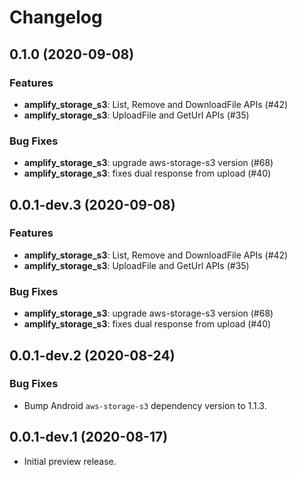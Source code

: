 # Changelog

## 0.1.0 (2020-09-08)

### Features

- **amplify_storage_s3**: List, Remove and DownloadFile APIs (#42)
- **amplify_storage_s3**: UploadFile and GetUrl  APIs (#35)

### Bug Fixes

- **amplify_storage_s3**: upgrade aws-storage-s3 version (#68)
- **amplify_storage_s3**: fixes dual response from upload (#40)

## 0.0.1-dev.3 (2020-09-08)

### Features

- **amplify_storage_s3**: List, Remove and DownloadFile APIs (#42)
- **amplify_storage_s3**: UploadFile and GetUrl  APIs (#35)

### Bug Fixes

- **amplify_storage_s3**: upgrade aws-storage-s3 version (#68)
- **amplify_storage_s3**: fixes dual response from upload (#40)

## 0.0.1-dev.2 (2020-08-24)

### Bug Fixes

* Bump Android `aws-storage-s3` dependency version to 1.1.3.

## 0.0.1-dev.1 (2020-08-17)

* Initial preview release.
